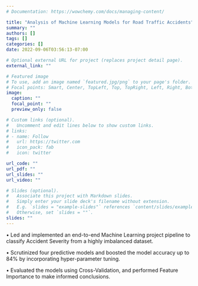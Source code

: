 ```yaml
---
# Documentation: https://wowchemy.com/docs/managing-content/

title: "Analysis of Machine Learning Models for Road Traffic Accidents"
summary: ""
authors: []
tags: []
categories: []
date: 2022-09-06T03:56:13-07:00

# Optional external URL for project (replaces project detail page).
external_link: ""

# Featured image
# To use, add an image named `featured.jpg/png` to your page's folder.
# Focal points: Smart, Center, TopLeft, Top, TopRight, Left, Right, BottomLeft, Bottom, BottomRight.
image:
  caption: ""
  focal_point: ""
  preview_only: false

# Custom links (optional).
#   Uncomment and edit lines below to show custom links.
# links:
# - name: Follow
#   url: https://twitter.com
#   icon_pack: fab
#   icon: twitter

url_code: ""
url_pdf: ""
url_slides: ""
url_video: ""

# Slides (optional).
#   Associate this project with Markdown slides.
#   Simply enter your slide deck's filename without extension.
#   E.g. `slides = "example-slides"` references `content/slides/example-slides.md`.
#   Otherwise, set `slides = ""`.
slides: ""
---
```


• Led and implemented an end-to-end Machine Learning project pipeline to classify Accident Severity from a highly imbalanced dataset.  

• Scrutinized four predictive models and boosted the model accuracy up to 84% by incorporating hyper-parameter tuning.  

• Evaluated the models using Cross-Validation, and performed Feature Importance to make informed conclusions.  

